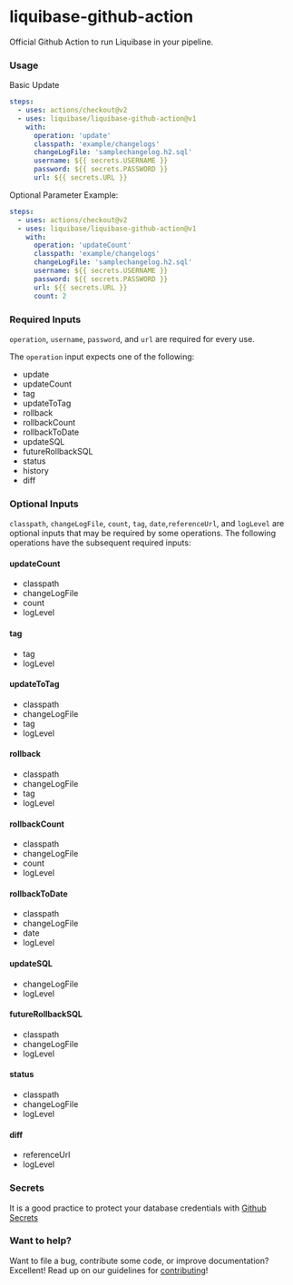 # liquibase-github-action
Official Github Action to run Liquibase in your pipeline.

### Usage
Basic Update
```yaml
steps:
  - uses: actions/checkout@v2
  - uses: liquibase/liquibase-github-action@v1
    with:
      operation: 'update'
      classpath: 'example/changelogs'
      changeLogFile: 'samplechangelog.h2.sql'
      username: ${{ secrets.USERNAME }}
      password: ${{ secrets.PASSWORD }}
      url: ${{ secrets.URL }}
```

Optional Parameter Example:
```yaml
steps:
  - uses: actions/checkout@v2
  - uses: liquibase/liquibase-github-action@v1
    with:
      operation: 'updateCount'
      classpath: 'example/changelogs'
      changeLogFile: 'samplechangelog.h2.sql'
      username: ${{ secrets.USERNAME }}
      password: ${{ secrets.PASSWORD }}
      url: ${{ secrets.URL }}
      count: 2
```

### Required Inputs
`operation`, `username`, `password`, and `url` are required for every use. 

The `operation` input expects one of the following:
*   update
*   updateCount
*   tag
*   updateToTag
*   rollback
*   rollbackCount
*   rollbackToDate
*   updateSQL
*   futureRollbackSQL
*   status
*   history
*   diff

### Optional Inputs
`classpath`, `changeLogFile`, `count`, `tag`, `date`,`referenceUrl`, and `logLevel` are optional inputs that may be required by some operations. The following operations have the subsequent required inputs:

#### updateCount
*   classpath
*   changeLogFile
*   count
*   logLevel

#### tag
*   tag
*   logLevel

#### updateToTag
*   classpath
*   changeLogFile
*   tag
*   logLevel

#### rollback
*   classpath
*   changeLogFile
*   tag
*   logLevel

#### rollbackCount
*   classpath
*   changeLogFile
*   count
*   logLevel

#### rollbackToDate
*   classpath
*   changeLogFile
*   date
*   logLevel

#### updateSQL
*   changeLogFile
*   logLevel

#### futureRollbackSQL
*   classpath
*   changeLogFile
*   logLevel

#### status
*   classpath
*   changeLogFile
*   logLevel

#### diff
*   referenceUrl
*   logLevel

### Secrets
It is a good practice to protect your database credentials with [Github Secrets](https://docs.github.com/en/free-pro-team@latest/actions/reference/encrypted-secrets)

### Want to help?
Want to file a bug, contribute some code, or improve documentation? Excellent! Read up on our
guidelines for [contributing](https://www.liquibase.org/community/index.html)!